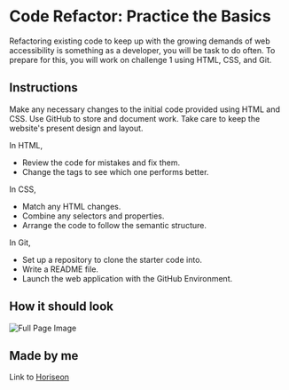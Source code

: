 # Code Refactor: Practice the Basics

Refactoring existing code to keep up with the growing demands of web accessibility is something as a developer, you will be task to do often. To prepare for this, you will work on challenge 1 using HTML, CSS, and Git. 

## Instructions
Make any necessary changes to the initial code provided using HTML and CSS.
Use GitHub to store and document work.
Take care to keep the website's present design and layout.

In HTML, 
- Review the code for mistakes and fix them. 
- Change the tags to see which one performs better.

In CSS, 
- Match any HTML changes.
- Combine any selectors and properties.
- Arrange the code to follow the semantic structure.
 
In Git,
- Set up a repository to clone the starter code into.
- Write a README file.
- Launch the web application with the GitHub Environment. 

## How it should look
![Full Page Image](Images/_Users_ECY_bootcamp_UCB-VIRT-FSF-PT-06-2023-U-LOLC_Week-1-HTML-Git-CSS_02-Challenge_coderefactor-HTML-CSS-GIT_Develop_index.html.png)

## Made by me
Link to [Horiseon](https://clkwong3.github.io/HTML-CSS-Fundamentals/)

